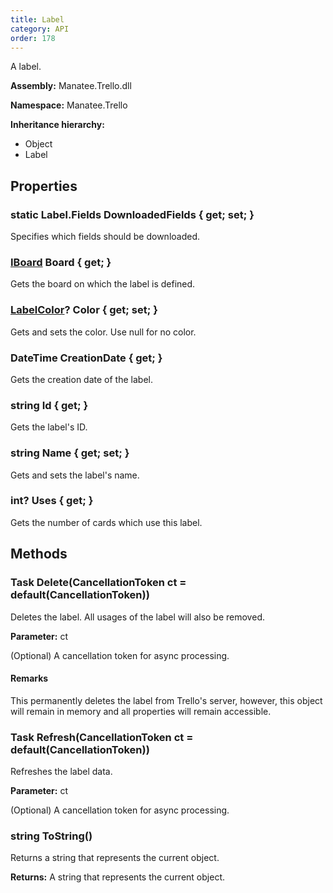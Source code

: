 ```yaml
---
title: Label
category: API
order: 178
---
```


A label.

**Assembly:** Manatee.Trello.dll

**Namespace:** Manatee.Trello

**Inheritance hierarchy:**

- Object
- Label

## Properties

### static Label.Fields DownloadedFields { get; set; }

Specifies which fields should be downloaded.

### [IBoard](../IBoard#iboard) Board { get; }

Gets the board on which the label is defined.

### [LabelColor](../LabelColor#labelcolor)? Color { get; set; }

Gets and sets the color. Use null for no color.

### DateTime CreationDate { get; }

Gets the creation date of the label.

### string Id { get; }

Gets the label&#39;s ID.

### string Name { get; set; }

Gets and sets the label&#39;s name.

### int? Uses { get; }

Gets the number of cards which use this label.

## Methods

### Task Delete(CancellationToken ct = default(CancellationToken))

Deletes the label. All usages of the label will also be removed.

**Parameter:** ct

(Optional) A cancellation token for async processing.

#### Remarks

This permanently deletes the label from Trello&#39;s server, however, this object will remain in memory and all properties will remain accessible.

### Task Refresh(CancellationToken ct = default(CancellationToken))

Refreshes the label data.

**Parameter:** ct

(Optional) A cancellation token for async processing.

### string ToString()

Returns a string that represents the current object.

**Returns:** A string that represents the current object.

